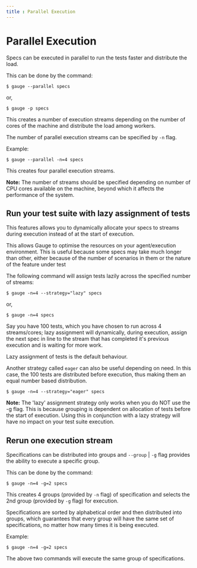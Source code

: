 ```yaml
---
title : Parallel Execution
---
```

# Parallel Execution
Specs can be executed in parallel to run the tests faster and distribute the load.

This can be done by the command:

```
$ gauge --parallel specs
```

or,

```
$ gauge -p specs
```

This creates a number of execution streams depending on the number of cores of the machine and distribute the load among workers.

The number of parallel execution streams can be specified by `-n` flag.

Example:

````
$ gauge --parallel -n=4 specs
````
This creates four parallel execution streams.

**Note:** The number of streams should be specified depending on number of CPU cores available on the machine, beyond which it affects the performance of the system.

## Run your test suite with lazy assignment of tests
This features allows you to dynamically allocate your specs to streams during execution instead of at the start of execution.

This allows Gauge to optimise the resources on your agent/execution environment. This is useful because some specs may take much longer than other, either because of the number of scenarios in them or the nature of the feature under test

The following command will assign tests lazily across the specified number of streams:

```
$ gauge -n=4 --strategy="lazy" specs
```
or,

```
$ gauge -n=4 specs
```

Say you have 100 tests, which you have chosen to run across 4 streams/cores; lazy assignment will dynamically, during execution, assign the next spec in line to the stream that has completed it's previous execution and is waiting for more work.

Lazy assignment of tests is the default behaviour.

Another strategy called `eager` can also be useful depending on need. In this case, the 100 tests are distributed before execution, thus making them an equal number based distribution.

```
$ gauge -n=4 --strategy="eager" specs
```

**Note:** The 'lazy' assignment strategy only works when you do NOT use the -g flag. This is because grouping is dependent on allocation of tests before the start of execution. Using this in conjunction with a lazy strategy will have no impact on your test suite execution.

## Rerun one execution stream
Specifications can be distributed into groups and `--group` | `-g` flag provides the ability to execute a specific group.

This can be done by the command:

```
$ gauge -n=4 -g=2 specs
```

This creates 4 groups (provided by `-n` flag) of specification and selects the 2nd group (provided by `-g` flag) for execution.

Specifications are sorted by alphabetical order and then distributed into groups, which guarantees that every group will have the same set of specifications, no matter how many times it is being executed.

Example:

```
$ gauge -n=4 -g=2 specs
```

The above two commands will execute the same group of specifications.
